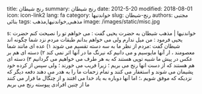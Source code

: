 title: رنج شیطان
summary: رنج شیطان
date: 2012-5-20
modified: 2018-08-01
icon:  icon-link2
lang: fa
category: خواندنیها
slug: رنج-شیطان
authors: مجتبی بنائی
tags: مذهبی,خواندنیها,مذهب
image: /images/static/misc.jpg

s: خواندنیها | مذهب شیطان به حضرت یحیی گفت : می خواهم تو را نصیحت کنم  حضرت یحیی فرمود : من میل ندارم ولی می خواهم بدانم طبقات مردم نزد شما چگونه اند  شیطان گفت :‌مردم از نظر ما به سه دسته تقسیم می شوند  ۱) عده ای مانند شما معصومند ، ار آنها مایوسیم و می دانیم که نیرنگ ما در آنها اثر نمی کند    ۲) دسته ای هم بر عکس در پیش ما شبیه توپی هستند که به هر طرف می خواهیم می گردانیم    ۳) دسته ای هم هستند که از دست انها رنج می بریم ؛ زیرا فریب می خورند ؛ ولی سپس از کرده خود پشیمان می شوند و استغفار می کنند و تمام زحمات ما را به هدر می دهند دفعه دیگر که نزدیکه که موفق شویم ،؛ اما آنها دوباره به یاد خدا می افتند و از چنگال ما فرار می کنند  ما از چنین افرادی پیوسته رنج می بریم